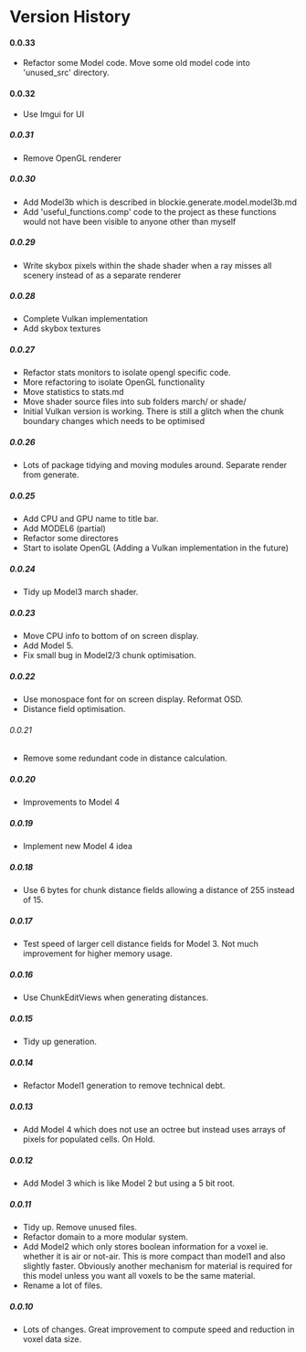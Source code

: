 
# Version History

#### 0.0.33
- Refactor some Model code. Move some old model code into 'unused_src' directory.

#### 0.0.32
- Use Imgui for UI

##### 0.0.31
- Remove OpenGL renderer

##### 0.0.30
- Add Model3b which is described in blockie.generate.model.model3b.md
- Add 'useful_functions.comp' code to the project as these functions would not have been
      visible to anyone other than myself

##### 0.0.29
 - Write skybox pixels within the shade shader when a ray misses all scenery instead of as a separate renderer

##### 0.0.28
 - Complete Vulkan implementation
 - Add skybox textures

##### 0.0.27
- Refactor stats monitors to isolate opengl specific code.
- More refactoring to isolate OpenGL functionality
- Move statistics to stats.md
- Move shader source files into sub folders march/ or shade/
- Initial Vulkan version is working. There is still a glitch when the chunk boundary changes which
  needs to be optimised

##### 0.0.26
- Lots of package tidying and moving modules around. Separate render from generate.

##### 0.0.25
- Add CPU and GPU name to title bar.
- Add MODEL6 (partial)
- Refactor some directores
- Start to isolate OpenGL (Adding a Vulkan implementation in the future)

##### 0.0.24
- Tidy up Model3 march shader.

##### 0.0.23
- Move CPU info to bottom of on screen display.
- Add Model 5.
- Fix small bug in Model2/3 chunk optimisation.

##### 0.0.22
- Use monospace font for on screen display. Reformat OSD.
- Distance field optimisation.

###### 0.0.21
- Remove some redundant code in distance calculation.

##### 0.0.20
- Improvements to Model 4

##### 0.0.19
- Implement new Model 4 idea

##### 0.0.18
- Use 6 bytes for chunk distance fields allowing a distance of 255 instead of 15.

##### 0.0.17
- Test speed of larger cell distance fields for Model 3. Not much improvement for higher memory usage.

##### 0.0.16
- Use ChunkEditViews when generating distances.

##### 0.0.15
- Tidy up generation.

##### 0.0.14
- Refactor Model1 generation to remove technical debt.

##### 0.0.13
- Add Model 4 which does not use an octree but instead uses arrays of pixels for populated cells. On Hold.

##### 0.0.12
- Add Model 3 which is like Model 2 but using a 5 bit root.

##### 0.0.11
- Tidy up. Remove unused files.
- Refactor domain to a more modular system.
- Add Model2 which only stores boolean information for a voxel ie. whether it
is air or not-air. This is more compact than model1 and also slightly faster.
Obviously another mechanism for material is required for this model unless
you want all voxels to be the same material.
- Rename a lot of files.

##### 0.0.10
- Lots of changes. Great improvement to compute speed and reduction in voxel data size.
